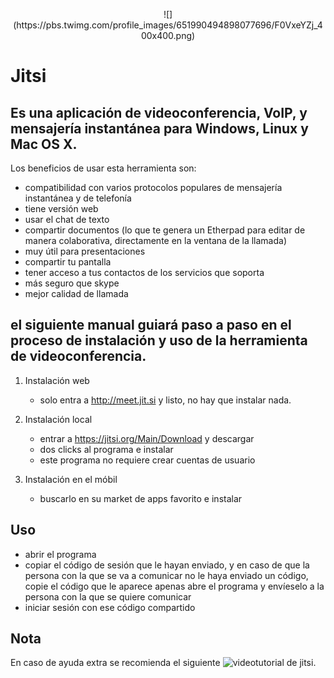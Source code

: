 <p align="center">
![](https://pbs.twimg.com/profile_images/651990494898077696/F0VxeYZj_400x400.png)
</p>


# **Jitsi**

## Es una aplicación de videoconferencia, VoIP, y mensajería instantánea para Windows, Linux y Mac OS X.

Los beneficios de usar esta herramienta son:

- compatibilidad con varios protocolos populares de mensajería instantánea y de telefonía
- tiene versión web
- usar el chat de texto
- compartir documentos (lo que te genera un Etherpad para editar de manera colaborativa, directamente en la ventana de la llamada)
- muy útil para presentaciones
- compartir tu pantalla
- tener acceso a tus contactos de los servicios que soporta
- más seguro que skype
- mejor calidad de llamada

## el siguiente manual guiará paso a paso en el proceso de instalación y uso de la herramienta de videoconferencia.

1. Instalación web
   - solo entra a http://meet.jit.si y listo, no hay que instalar nada.

2. Instalación local
   - entrar a https://jitsi.org/Main/Download y descargar
   - dos clicks al programa e instalar
   - este programa no requiere crear cuentas de usuario

3. Instalación en el móbil
   - buscarlo en su market de apps favorito e instalar

## Uso
   - abrir el programa
   - copiar el código de sesión que le hayan enviado, y en caso de que la persona con la que se va a comunicar no le haya enviado un código, copie el código que le aparece apenas abre el programa y envíeselo a la persona con la que se quiere comunicar
   - iniciar sesión con ese código compartido

## Nota

En caso de ayuda extra se recomienda el siguiente ![videotutorial de jitsi.](https://www.youtube.com/watch?v=BhmOg0G-Frw)
